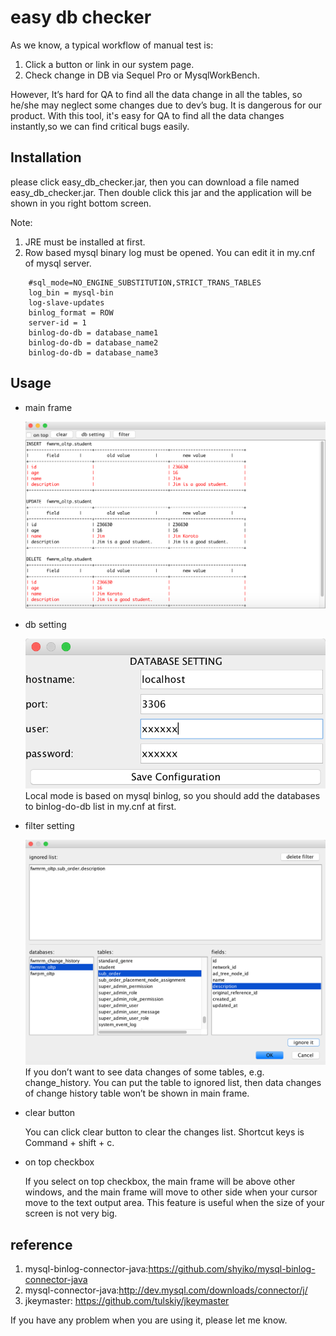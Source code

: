 easy db checker
=============
As we know, a typical workflow of manual test  is: 

1. Click a button or link in our system page.
2. Check change in DB via Sequel Pro or MysqlWorkBench.

However,  It’s hard for QA to find all the data change in all the tables, so he/she may neglect some changes due to dev’s bug. It is dangerous for our product. With this tool, it's easy for QA to find all the data changes instantly,so we can find critical bugs easily.

## Installation
please click easy_db_checker.jar, then you can download a file named easy_db_checker.jar.  Then double click this jar and the application will be shown in you right bottom screen. 

Note:
1. JRE must be installed at first.
2. Row based mysql binary log must be opened. You can edit it in my.cnf of mysql server.
```
    #sql_mode=NO_ENGINE_SUBSTITUTION,STRICT_TRANS_TABLES
    log_bin = mysql-bin
    log-slave-updates
    binlog_format = ROW
    server-id = 1
    binlog-do-db = database_name1
    binlog-do-db = database_name2
    binlog-do-db = database_name3
```

## Usage
* main frame

    ![Alt text](/assets/main_frame.png)
* db setting

    ![Alt text](/assets/db_setting.png)
    Local mode is based on mysql binlog, so you should add the databases to binlog-do-db list in my.cnf at first.
* filter setting

    ![Alt text](/assets/setting.png)
    If you don’t want to see data changes of some tables, e.g. change_history. You can put the table to ignored list, then data changes of change history table won’t be shown in main frame.

* clear button

    You can click clear button to clear the changes list.  Shortcut keys is Command + shift + c.
* on top checkbox

    If you select  on top checkbox, the main frame will be above other windows, and the main frame will move to other side when your cursor move to the text output area. This feature is useful when the size of your screen is not very big.


## reference

1. mysql-binlog-connector-java:https://github.com/shyiko/mysql-binlog-connector-java
2. mysql-connector-java:http://dev.mysql.com/downloads/connector/j/
3. jkeymaster: https://github.com/tulskiy/jkeymaster


If you have any problem when you are using it, please let me know.
